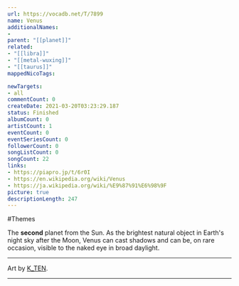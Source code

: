 ```yaml
---
url: https://vocadb.net/T/7899
name: Venus
additionalNames: 
- 
parent: "[[planet]]"
related:
- "[[libra]]"
- "[[metal-wuxing]]"
- "[[taurus]]"
mappedNicoTags:

newTargets:
- all
commentCount: 0
createDate: 2021-03-20T03:23:29.187
status: Finished
albumCount: 0
artistCount: 1
eventCount: 0
eventSeriesCount: 0
followerCount: 0
songListCount: 0
songCount: 22
links: 
- https://piapro.jp/t/6r0I
- https://en.wikipedia.org/wiki/Venus
- https://ja.wikipedia.org/wiki/%E9%87%91%E6%98%9F
picture: true
descriptionLength: 247
---
```


#Themes

The **second** planet from the Sun. As the brightest natural object in Earth's night sky after the Moon, Venus can cast shadows and can be, on rare occasion, visible to the naked eye in broad daylight.

---
Art by [K_TEN](https://piapro.jp/K_TEN).

---

